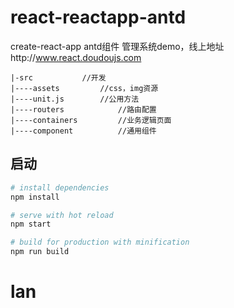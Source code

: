 # react-reactapp-antd
create-react-app antd组件 管理系统demo，线上地址http://www.react.doudoujs.com

```
|-src  			//开发
|----assets  		//css，img资源
|----unit.js  		//公用方法
|----routers            //路由配置
|----containers         //业务逻辑页面
|----component          //通用组件
```

## 启动

``` bash
# install dependencies
npm install

# serve with hot reload
npm start

# build for production with minification
npm run build
```
# lan
